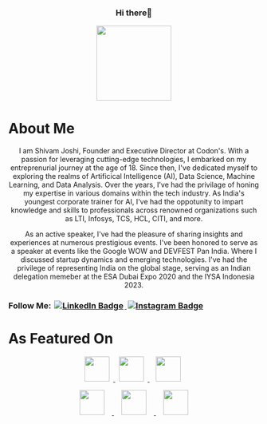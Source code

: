 <!--
### Hi there 👋
-->
<!--
**shivam19joshi/shivam19joshi** is a ✨ _special_ ✨ repository because its `README.md` (this file) appears on your GitHub profile.

Here are some ideas to get you started:

- 🔭 I’m currently working on ...
- 🌱 I’m currently learning ...
- 👯 I’m looking to collaborate on ...
- 🤔 I’m looking for help with ...
- 💬 Ask me about ...
- 📫 How to reach me: ...
- 😄 Pronouns: ...
- ⚡ Fun fact: ...
-->
<h3 id="Hi" align="center">Hi there👋</h3>

<div id="header" align="center">
  <img src="https://media.giphy.com/media/v1.Y2lkPTc5MGI3NjExd3N2OG9mNml0Y3VoeHhjY2d6dTFyeGsxc2Vqd2ZzeXdxeDJ4NzM0eCZlcD12MV9pbnRlcm5hbF9naWZfYnlfaWQmY3Q9Zw/ZXkraFrlIW1D25M6ZJ/giphy.gif" width="150"/>
</div>



<h1>
  About Me
</h1>

<div id="Intro" align="center">
  <p>I am Shivam Joshi, Founder and Executive Director at Codon's. With a passion for leveraging cutting-edge technologies, I embarked on my entreprenurial journey at the age of 18. Since then, I've dedicated myself to exploring the realms of Artificical Intelligence (AI), Data Science, Machine Learning, and Data Analysis. Over the years, I've had the privilage of honing my expertise in various domains within the tech industry. As India's youngest corporate trainer for AI, I've had the oppotunity to impart knowledge and skills to professionals across renowned organizations such as LTI, Infosys, TCS, HCL, CITI, and more.</p>
  
  <p>As an active speaker, I've had the pleasure of sharing insights and experiences at numerous prestigious events. I've been honored to serve as a speaker at events like the Google WOW and DEVFEST Pan India. Where I discussed startup dynamics and emerging technologies. I've had the privilege of representing India on the global stage, serving as an Indian delegation memeber at the ESA Dubai Expo 2020 and the IYSA Indonesia 2023.</p>
</div>

<h3>
  Follow Me:
  <div">
    <a href="https://www.linkedin.com/in/the-shivamjoshi">
      <img alt="LinkedIn Badge" src="https://img.shields.io/badge/LinkedIn-blue?logo=LinkedIn&link=https%3A%2F%2Fwww.linkedin.com%2Fin%2Fthe-shivamjoshi%2F" hspace="0.5%">
    </a>
    <a href="https://www.instagram.com/the_shivamjoshi">
      <img alt="Instagram Badge" src="https://img.shields.io/badge/Instagram-yellow?logo=Instagram&link=https%3A%2F%2Fwww.instagram.com%2Fthe_shivamjoshi" hspace="0.5%">
    </a>
  </div>
</h3>

<h1>
  As Featured On
</h1>

<div align='center'>
  <p>
    <a href="https://thelivenagpur.com/2020/09/23/shivam-joshi-an-inspiration-for-young-entrepreneurs/" >
      <img src="https://codons.in/public/images/team/6.png" widht="250" height="50" hspace='1.5%'>
    </a>
    <a href="https://beta.apnlive.com/press-release/corporate-trainer-shivam-joshi-emphasizes-on-skill-based-learning-for-growth/">
      <img src="https://codons.in/public/images/team/7.png" widht="250" height="50" hspace='1.5%'>
    </a>
    <a href="https://www.businessworld.in/article/An-Epitome-Of-Success-Shivam-Joshi-Shares-His-Life-Experiences/02-09-2021-402910/">
      <img src="https://codons.in/public/images/team/8.jpg" widht="250" height="50" hspace='2.5%'>
    </a>
  </p>
  <p>
    <a href="https://www.nagpurtoday.in/codons-founder-shivam-joshi-says-execution-is-the-game/01191309" >
      <img src="https://codons.in/public/images/team/9.jpg" widht="275" height="50" hspace='3%'>
    </a>
    <a href="https://www.asianage.com/amp/in-focus/310721/going-beyond-academics-entrepreneur-shivam-joshi-proved-his-mettle.html">
      <img src="https://codons.in/public/images/team/10.jpg" widht="275" height="50" hspace='3%'>
    </a>
    <a href="https://www.outlookindia.com/business-spotlight/shivam-and-rudraksha-leading-indian-delegation-at-expo-sciences-international-2022-dubai-news-233077">
      <img src="https://codons.in/public/images/team/11.jpg" widht="275" height="50" hspace='3%'>
    </a>
  </p>
</div>


